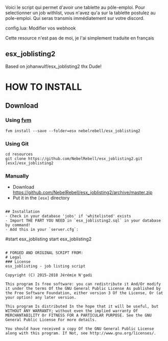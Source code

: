 Voici le script qui permet d'avoir une tablette au pôle-emploi.
Pour selectionner un job withlist, vous n'avez qu'a sur la tablette postulez au pole-emploi. 
Qui seras transmis immédiatement sur votre discord. 

config.lua:
Modifier vos webhook

Cette resource n'est pas de moi, je l'ai simplement traduite en français
## esx_joblisting2
Based on johanwulf/esx_joblisting2
thx Dude!

# HOW TO INSTALL
## Download

### Using [fvm](https://github.com/qlaffont/fvm-installer)
```
fvm install --save --folder=esx nebelrebell/esx_joblisting2
```

### Using Git
```
cd resources
git clone https://github.com/NebelRebell/esx_joblisting2.git [esx]/esx_joblisting2

```

### Manually
- Download https://github.com/NebelRebell/esx_joblisting2/archive/master.zip
- Put it in the `[esx]` directory

```

## Installation
- Check in your database 'jobs' if 'whitelisted' exists
- Import THE PART YOU NEED in `esx_joblisting2.sql` in your database by command!
- Add this in your `server.cfg`:

```
#start esx_joblisting
start esx_joblisting2
```

# FORGED AND ORIGINAL SCRIPT FROM:
# Legal
### License
esx_joblisting - job listing script

Copyright (C) 2015-2018 Jérémie N'gadi

This program Is free software: you can redistribute it And/Or modify it under the terms Of the GNU General Public License As published by the Free Software Foundation, either version 3 Of the License, Or (at your option) any later version.

This program Is distributed In the hope that it will be useful, but WITHOUT ANY WARRANTY; without even the implied warranty Of MERCHANTABILITY Or FITNESS FOR A PARTICULAR PURPOSE. See the GNU General Public License For more details.

You should have received a copy Of the GNU General Public License along with this program. If Not, see http://www.gnu.org/licenses/.

